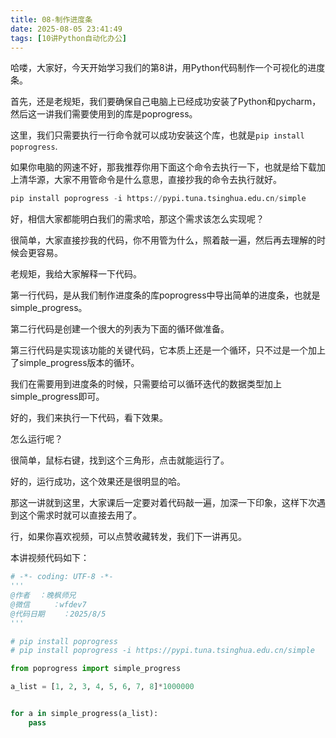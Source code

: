```yaml
---
title: 08-制作进度条
date: 2025-08-05 23:41:49
tags: [10讲Python自动化办公]
---
```

哈喽，大家好，今天开始学习我们的第8讲，用Python代码制作一个可视化的进度条。

首先，还是老规矩，我们要确保自己电脑上已经成功安装了Python和pycharm，然后这一讲我们需要使用到的库是poprogress。

这里，我们只需要执行一行命令就可以成功安装这个库，也就是`pip install poprogress`.

如果你电脑的网速不好，那我推荐你用下面这个命令去执行一下，也就是给下载加上清华源，大家不用管命令是什么意思，直接抄我的命令去执行就好。

```python
pip install poprogress -i https://pypi.tuna.tsinghua.edu.cn/simple
```

好，相信大家都能明白我们的需求哈，那这个需求该怎么实现呢？

很简单，大家直接抄我的代码，你不用管为什么，照着敲一遍，然后再去理解的时候会更容易。

老规矩，我给大家解释一下代码。

第一行代码，是从我们制作进度条的库poprogress中导出简单的进度条，也就是simple_progress。

第二行代码是创建一个很大的列表为下面的循环做准备。

第三行代码是实现该功能的关键代码，它本质上还是一个循环，只不过是一个加上了simple_progress版本的循环。

我们在需要用到进度条的时候，只需要给可以循环迭代的数据类型加上simple_progress即可。

好的，我们来执行一下代码，看下效果。

怎么运行呢？

很简单，鼠标右键，找到这个三角形，点击就能运行了。

好的，运行成功，这个效果还是很明显的哈。

那这一讲就到这里，大家课后一定要对着代码敲一遍，加深一下印象，这样下次遇到这个需求时就可以直接去用了。

行，如果你喜欢视频，可以点赞收藏转发，我们下一讲再见。

本讲视频代码如下：

```python
# -*- coding: UTF-8 -*-
'''
@作者  ：晚枫师兄
@微信     ：wfdev7
@代码日期    ：2025/8/5
'''

# pip install poprogress
# pip install poprogress -i https://pypi.tuna.tsinghua.edu.cn/simple

from poprogress import simple_progress

a_list = [1, 2, 3, 4, 5, 6, 7, 8]*1000000


for a in simple_progress(a_list):
    pass
```